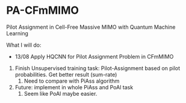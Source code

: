 # PA-CFmMIMO
Pilot Assignment in Cell-Free Massive MIMO with Quantum Machine Learning

What I will do:

- 13/08
Apply HQCNN for Pilot Assignment Problem in CFmMIMO
1. Finish Unsupervised training task: Pilot-Assignment based on pilot probabilities. Get better result (sum-rate)
   1. Need to compare with PiAss algorithm
2. Future: implement in whole PiAss and PoAl task
   1. Seem like PoAl maybe easier.